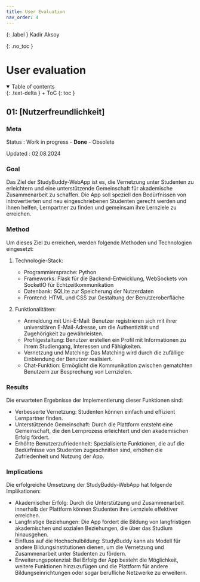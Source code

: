 ```yaml
---
title: User Evaluation
nav_order: 4
---
```


{: .label }
Kadir Aksoy

{: .no_toc }
# User evaluation

<details open markdown="block">
{: .text-delta }
<summary>Table of contents</summary>
+ ToC
{: toc }
</details>

## 01: [Nutzerfreundlichkeit]

### Meta

Status
: Work in progress - **Done** - Obsolete

Updated
: 02.08.2024

### Goal

Das Ziel der StudyBuddy-WebApp ist es, die Vernetzung unter Studenten zu erleichtern und eine unterstützende Gemeinschaft für akademische Zusammenarbeit zu schaffen. Die App soll speziell den Bedürfnissen von introvertierten und neu eingeschriebenen Studenten gerecht werden und ihnen helfen, Lernpartner zu finden und gemeinsam ihre Lernziele zu erreichen.

### Method

Um dieses Ziel zu erreichen, werden folgende Methoden und Technologien eingesetzt: 

 1. Technologie-Stack:

    * Programmiersprache: Python
    * Frameworks: Flask für die Backend-Entwicklung, WebSockets von SocketIO für Echtzeitkommunikation
    * Datenbank: SQLite zur Speicherung der Nutzerdaten
    * Frontend: HTML und CSS zur Gestaltung der Benutzeroberfläche
    
2. Funktionalitäten:

    * Anmeldung mit Uni-E-Mail: Benutzer registrieren sich mit ihrer universitären E-Mail-Adresse, um die Authentizität und Zugehörigkeit zu gewährleisten.
    * Profilgestaltung: Benutzer erstellen ein Profil mit Informationen zu ihrem Studiengang, Interessen und Fähigkeiten.
    * Vernetzung und Matching: Das Matching wird durch die zufällige Einblendung der Benutzer realisiert.
    * Chat-Funktion: Ermöglicht die Kommunikation zwischen gematchten Benutzern zur Besprechung von Lernzielen.

### Results

Die erwarteten Ergebnisse der Implementierung dieser Funktionen sind:

* Verbesserte Vernetzung: Studenten können einfach und effizient Lernpartner finden.
* Unterstützende Gemeinschaft: Durch die Plattform entsteht eine Gemeinschaft, die den Lernprozess erleichtert und den akademischen Erfolg fördert.
* Erhöhte Benutzerzufriedenheit: Spezialisierte Funktionen, die auf die Bedürfnisse von Studenten zugeschnitten sind, erhöhen die Zufriedenheit und Nutzung der App.

### Implications

Die erfolgreiche Umsetzung der StudyBuddy-WebApp hat folgende Implikationen:

* Akademischer Erfolg: Durch die Unterstützung und Zusammenarbeit innerhalb der Plattform können Studenten ihre Lernziele effektiver erreichen.
* Langfristige Beziehungen: Die App fördert die Bildung von langfristigen akademischen und sozialen Beziehungen, die über das Studium hinausgehen.
* Einfluss auf die Hochschulbildung: StudyBuddy kann als Modell für andere Bildungsinstitutionen dienen, um die Vernetzung und Zusammenarbeit unter Studenten zu fördern.
* Erweiterungspotenzial: Bei Erfolg der App besteht die Möglichkeit, weitere Funktionen hinzuzufügen und die Plattform für andere Bildungseinrichtungen oder sogar berufliche Netzwerke zu erweitern.